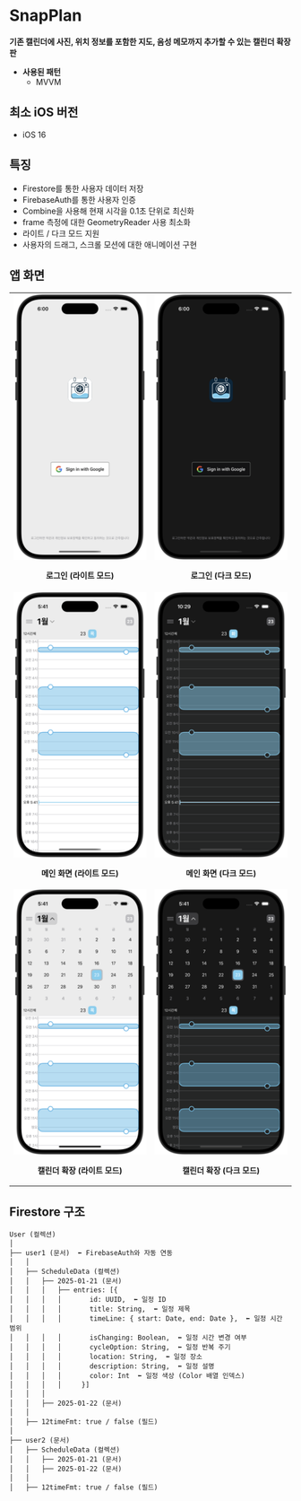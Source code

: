# SnapPlan

**기존 캘린더에 사진, 위치 정보를 포함한 지도, 음성 메모까지 추가할 수 있는 캘린더 확장판**

- **사용된 패턴**
    - MVVM

## 최소 iOS 버전
- iOS 16

## 특징
- Firestore를 통한 사용자 데이터 저장
- FirebaseAuth를 통한 사용자 인증
- Combine을 사용해 현재 시각을 0.1초 단위로 최신화
- frame 측정에 대한 GeometryReader 사용 최소화
- 라이트 / 다크 모드 지원
- 사용자의 드래그, 스크롤 모션에 대한 애니메이션 구현

## 앱 화면
<table>
  <tr>
    <td align="center" width="250px">
      <img src="./Preview/login_light.png" width="250px">
      <p><strong>로그인 (라이트 모드)</strong></p>
    </td>
    <td align="center" width="250px">
      <img src="./Preview/login_dark.png" width="250px">
      <p><strong>로그인 (다크 모드)</strong></p>
    </td>
  </tr>
  <tr>
    <td align="center" width="250px">
      <img src="./Preview/main_light.png" width="250px">
      <p><strong>메인 화면 (라이트 모드)</strong></p>
    </td>
    <td align="center" width="250px">
      <img src="./Preview/main_dark.png" width="250px">
      <p><strong>메인 화면 (다크 모드)</strong></p>
    </td>
  </tr>
  <tr>
    <td align="center" width="250px">
      <img src="./Preview/main_light_expand.png" width="250px">
      <p><strong>캘린더 확장 (라이트 모드)</strong></p>
    </td>
    <td align="center" width="250px">
      <img src="./Preview/main_dark_expand.png" width="250px">
      <p><strong>캘린더 확장 (다크 모드)</strong></p>
    </td>
  </tr>
</table>


## Firestore 구조
```
User (컬렉션)
│  
├── user1 (문서)  ⬅️ FirebaseAuth와 자동 연동
│   │  
│   ├── ScheduleData (컬렉션)
│   │   ├── 2025-01-21 (문서)
│   │   │   ├── entries: [{
│   │   │   │       id: UUID,  ⬅️ 일정 ID
│   │   │   │       title: String,  ⬅️ 일정 제목
│   │   │   │       timeLine: { start: Date, end: Date },  ⬅️ 일정 시간 범위
│   │   │   │       isChanging: Boolean,  ⬅️ 일정 시간 변경 여부
│   │   │   │       cycleOption: String,  ⬅️ 일정 반복 주기
│   │   │   │       location: String,  ⬅️ 일정 장소
│   │   │   │       description: String,  ⬅️ 일정 설명
│   │   │   │       color: Int  ⬅️ 일정 색상 (Color 배열 인덱스)
│   │   │   │     }]
│   │   │       
│   │   ├── 2025-01-22 (문서)
│   │  
│   ├── 12timeFmt: true / false (필드)
│  
├── user2 (문서)
│   ├── ScheduleData (컬렉션)
│   │   ├── 2025-01-21 (문서)
│   │   ├── 2025-01-22 (문서)
│   │  
│   ├── 12timeFmt: true / false (필드)
```
